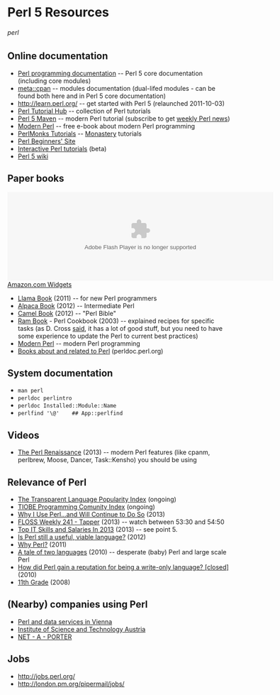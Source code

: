 # Perl 5 Resources
###### perl

## Online documentation

* [Perl programming documentation](http://perldoc.perl.org/) -- Perl 5 core documentation (including core modules)
* [meta::cpan](https://metacpan.org/) -- modules documentation (dual-lifed modules - can be found both here and in Perl 5 core documentation)
* <http://learn.perl.org/> -- get started with Perl 5 (relaunched 2011-10-03)
* [Perl Tutorial Hub](http://perl-tutorial.org/) -- collection of Perl tutorials
* [Perl 5 Maven](http://perl5maven.com/) -- modern Perl tutorial (subscribe to get <a href="http://perlweekly.com/">weekly Perl news</a>)
* [Modern Perl](http://modernperlbooks.com/books/modern_perl/) -- free e-book about modern Perl programming
* [PerlMonks Tutorials](http://perlmonks.org/?node=Tutorials) -- [Monastery](https://en.wikipedia.org/wiki/Perl_Monks) tutorials
* [Perl Beginners' Site]([http://perl-begin.org/)
* [Interactive Perl tutorials](http://perltuts.com/) (beta)
* [Perl 5 wiki](https://www.socialtext.net/perl5/index.cgi)

## Paper books

<OBJECT classid="clsid:D27CDB6E-AE6D-11cf-96B8-444553540000" codebase="http://fpdownload.macromedia.com/get/flashplayer/current/swflash.cab" id="Player_270c1583-561e-4abe-adba-d83e669b01e3"  WIDTH="600px" HEIGHT="200px"> <PARAM NAME="movie" VALUE="http://ws.amazon.com/widgets/q?rt=tf_cw&ServiceVersion=20070822&MarketPlace=US&ID=V20070822%2FUS%2Fopen057-20%2F8010%2F270c1583-561e-4abe-adba-d83e669b01e3&Operation=GetDisplayTemplate"><PARAM NAME="quality" VALUE="high"><PARAM NAME="bgcolor" VALUE="#FFFFFF"><PARAM NAME="allowscriptaccess" VALUE="always"><embed src="http://ws.amazon.com/widgets/q?rt=tf_cw&ServiceVersion=20070822&MarketPlace=US&ID=V20070822%2FUS%2Fopen057-20%2F8010%2F270c1583-561e-4abe-adba-d83e669b01e3&Operation=GetDisplayTemplate" id="Player_270c1583-561e-4abe-adba-d83e669b01e3" quality="high" bgcolor="#ffffff" name="Player_270c1583-561e-4abe-adba-d83e669b01e3" allowscriptaccess="always"  type="application/x-shockwave-flash" align="middle" height="200px" width="600px"></embed></OBJECT> <NOSCRIPT><A HREF="http://ws.amazon.com/widgets/q?rt=tf_cw&ServiceVersion=20070822&MarketPlace=US&ID=V20070822%2FUS%2Fopen057-20%2F8010%2F270c1583-561e-4abe-adba-d83e669b01e3&Operation=NoScript">Amazon.com Widgets</A></NOSCRIPT>

* [Llama Book](https://en.wikipedia.org/wiki/Llama_book) (2011) -- for new Perl programmers
* [Alpaca Book](http://shop.oreilly.com/product/0636920012689.do) (2012) -- Intermediate Perl
* [Camel Book](http://shop.oreilly.com/product/9780596004927.do) (2012) -- "Perl Bible"
* [Ram Book](http://shop.oreilly.com/product/9781565922433.do) - Perl Cookbook (2003) -- explained recipes for specific tasks (as D. Cross [said](http://perlhacks.com/2013/02/perl-books-2/), it has a lot of good stuff, but you need to have some experience to update the Perl to current best practices)
* [Modern Perl](http://modernperlbooks.com/books/modern_perl/) -- modern Perl programming
* [Books about and related to Perl](http://perldoc.perl.org/perlbook.html) (perldoc.perl.org)

## System documentation

* `man perl`
* `perldoc perlintro`
* `perldoc Installed::Module::Name`
* `perlfind '\@'    ## App::perlfind`

## Videos

* [The Perl Renaissance](http://mirror.linux.org.au/linux.conf.au/2013/mp4/The_Perl_Renaissance.mp4) (2013) -- modern Perl features (like cpanm, perlbrew, Moose, Dancer, Task::Kensho) you should be using
    
## Relevance of Perl

* [The Transparent Language Popularity Index](http://lang-index.sourceforge.net/) (ongoing)
* [TIOBE Programming Comunity Index](http://www.tiobe.com/index.php/content/paperinfo/tpci/index.html) (ongoing)
* [Why I Use Perl...and Will Continue to Do So](http://www.drdobbs.com/open-source/why-i-use-perland-will-continue-to-do-so/240148364) (2013)
* [FLOSS Weekly 241 - Tapper](http://twit.tv/show/floss-weekly/241) (2013) -- watch between 53:30 and 54:50
* [Top IT Skills and Salaries In 2013](http://www.jiansnet.com/topic/24694/Top-IT-Skills-and-Salaries) (2013) -- see point 5.
* [Is Perl still a useful, viable language?](http://programmers.stackexchange.com/questions/115851/is-perl-still-a-useful-viable-language) (2012)
* [Why Perl?](http://jjnapiorkowski.typepad.com/modern-perl/2011/10/why-perl.html) (2011)
* [A tale of two languages](http://www.bofh.org.uk/2010/07/25/a-tale-of-two-languages) (2010) -- desperate (baby) Perl and large scale Perl
* [How did Perl gain a reputation for being a write-only language? [closed]](http://stackoverflow.com/questions/2702728/how-did-perl-gain-a-reputation-for-being-a-write-only-language) (2010)
* [11th Grade](http://xkcd.com/519/) (2008)

## (Nearby) companies using Perl

* [Perl and data services in Vienna](http://perlservices.at/)
* [Institute of Science and Technology Austria](http://ist.ac.at/)
* [NET - A - PORTER](http://www.net-a-porter.com/)

## Jobs

* <http://jobs.perl.org/>
* <http://london.pm.org/pipermail/jobs/>
